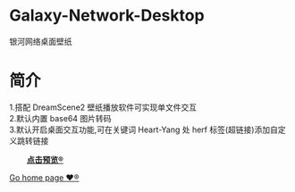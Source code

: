 # Galaxy-Network-Desktop
银河网络桌面壁纸
# 简介
1.搭配 DreamScene2 壁纸播放软件可实现单文件交互  
2.默认内置 base64 图片转码  
3.默认开启桌面交互功能,可在关键词 Heart-Yang 处 herf 标签(超链接)添加自定义跳转链接
<p><strong>&emsp;&emsp; <a href="https://heartyang520.github.io/Galaxy-Network-Desktop/"> 点击预览® </a> </strong>
<p> <a href="https://github.com/heartyang520">  Go home page ❤️® </a> </p>
